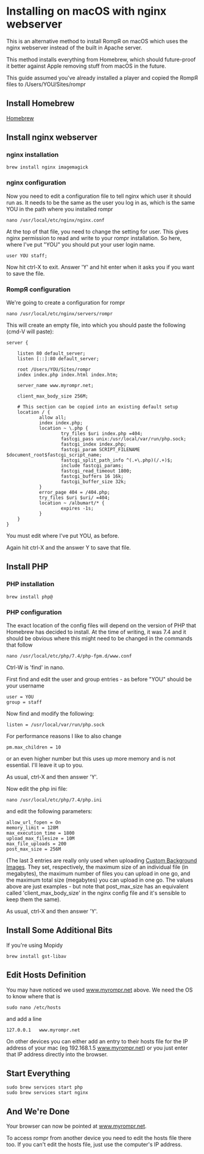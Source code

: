 # Installing on macOS with nginx webserver

This is an alternative method to install RompЯ on macOS which uses the nginx webserver instead of the built in Apache server.

This method installs everything from Homebrew, which should future-proof it better against Apple removing stuff from macOS in the future.

This guide assumed you've already installed a player and copied the RompЯ files to /Users/YOU/Sites/rompr

## Install Homebrew

[Homebrew](https://brew.sh/)

## Install nginx webserver

### nginx installation

    brew install nginx imagemagick

### nginx configuration

Now you need to edit a configuration file to tell nginx which user it should run as. It needs to be the same as the user you log in as, which is the same YOU in the path where you installed rompr

    nano /usr/local/etc/nginx/nginx.conf

At the top of that file, you need to change the setting for user. This gives nginx permission to read and write to your rompr installation. So here, where I've put "YOU" you should put your user login name.

    user YOU staff;

Now hit ctrl-X to exit. Answer 'Y' and hit enter when it asks you if you want to save the file.

### RompЯ configuration

We're going to create a configuration for rompr

    nano /usr/local/etc/nginx/servers/rompr

This will create an empty file, into which you should paste the following (cmd-V will paste):

    server {

        listen 80 default_server;
        listen [::]:80 default_server;

        root /Users/YOU/Sites/rompr
        index index.php index.html index.htm;

        server_name www.myrompr.net;

        client_max_body_size 256M;

        # This section can be copied into an existing default setup
        location / {
                allow all;
                index index.php;
                location ~ \.php {
                        try_files $uri index.php =404;
                        fastcgi_pass unix:/usr/local/var/run/php.sock;
                        fastcgi_index index.php;
                        fastcgi_param SCRIPT_FILENAME $document_root$fastcgi_script_name;
                        fastcgi_split_path_info ^(.+\.php)(/.+)$;
                        include fastcgi_params;
                        fastcgi_read_timeout 1800;
                        fastcgi_buffers 16 16k;
                        fastcgi_buffer_size 32k;
                }
                error_page 404 = /404.php;
                try_files $uri $uri/ =404;
                location ~ /albumart/* {
                        expires -1s;
                }
        }
    }

You must edit where I've put YOU, as before.

Again hit ctrl-X and the answer Y to save that file.

## Install PHP

### PHP installation

    brew install php@

### PHP configuration

The exact location of the config files will depend on the version of PHP that Homebrew has decided to install. At the time of writing, it was 7.4 and it should be obvious where this might need to be changed in the commands that follow

    nano /usr/local/etc/php/7.4/php-fpm.d/www.conf

Ctrl-W is 'find' in nano.

First find and edit the user and group entries - as before "YOU" should be your username

    user = YOU
    group = staff

Now find and modify the following:

    listen = /usr/local/var/run/php.sock

For performance reasons I like to also change

    pm.max_children = 10

or an even higher number but this uses up more memory and is not essential. I'll leave it up to you.

As usual, ctrl-X and then answer 'Y'.

Now edit the php ini file:

    nano /usr/local/etc/php/7.4/php.ini

and edit the following parameters:

    allow_url_fopen = On
    memory_limit = 128M
    max_execution_time = 1800
    upload_max_filesize = 10M
    max_file_uploads = 200
    post_max_size = 256M

(The last 3 entries are really only used when uploading [Custom Background Images](/RompR/Theming). They set, respectively, the maximum size of an individual file (in megabytes), the maximum number of files you can upload in one go, and the maximum total size (megabytes) you can upload in one go. The values above are just examples - but note that post_max_size has an equivalent called 'client_max_body_size' in the nginx config file and it's sensible to keep them the same).

As usual, ctrl-X and then answer 'Y'.

## Install Some Additional Bits

If you're using Mopidy

    brew install gst-libav

## Edit Hosts Definition

You may have noticed we used www.myrompr.net above. We need the OS to know where that is

    sudo nano /etc/hosts

and add a line

    127.0.0.1   www.myrompr.net

On other devices you can either add an entry to their hosts file for the IP address of your mac (eg 192.168.1.5 www.myrompr.net) or you just enter that IP address directly into the browser.

## Start Everything

    sudo brew services start php
    sudo brew services start nginx

## And We're Done

Your browser can now be pointed at www.myrompr.net.

To access rompr from another device you need to edit the hosts file there too. If you can't edit the hosts file, just use the computer's IP address.
